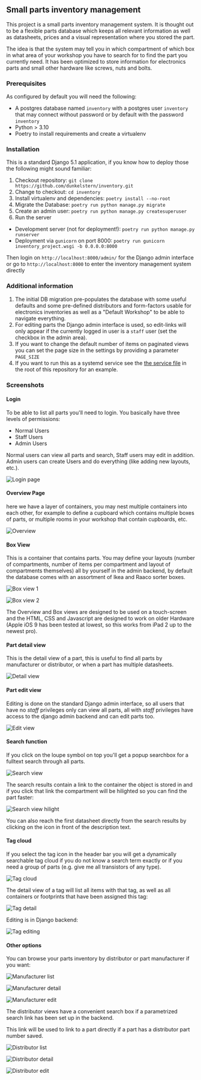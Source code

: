 ## Small parts inventory management

This project is a small parts inventory management system. It is thought out to
be a flexible parts database which keeps all relevant information as well as
datasheets, prices and a visual representation where you stored the part.

The idea is that the system may tell you in which compartment of which box in
what area of your workshop you have to search for to find the part you
currently need. It has been optimized to store information for electronics
parts and small other hardware like screws, nuts and bolts.

### Prerequisites

As configured by default you will need the following:

- A postgres database named `inventory` with a postgres user `inventory` that
  may connect without password or by default with the password `inventory`
- Python > 3.10
- Poetry to install requirements and create a virtualenv

### Installation

This is a standard Django 5.1 application, if you know how to deploy those the
following might sound familiar:

1. Checkout repository: `git clone https://github.com/dunkelstern/inventory.git`
2. Change to checkout: `cd inventory`
3. Install virtualenv and dependencies: `poetry install --no-root`
4. Migrate the Database: `poetry run python manage.py migrate`
5. Create an admin user: `poetry run python manage.py createsuperuser`
6. Run the server
  - Development server (not for deployment!): `poetry run python manage.py runserver`
  - Deployment via `gunicorn` on port 8000: `poetry run gunicorn inventory_project.wsgi -b 0.0.0.0:8000`

Then login on `http://localhost:8000/admin/` for the Django admin interface or
go to `http://localhost:8000` to enter the inventory management system directly

### Additional information

1. The initial DB migration pre-populates the database with some useful defaults
  and some pre-defined distributors and form-factors usable for electronics
  inventories as well as a "Default Workshop" to be able to navigate everything.
2. For editing parts the Django admin interface is used, so edit-links will only
  appear if the currently logged in user is a `staff` user (set the checkbox
  in the admin area).
3. If you want to change the default number of items on paginated views you can
  set the page size in the settings by providing a parameter `PAGE_SIZE`
4. If you want to run this as a systemd service see the
  [the service file](inventory.service) in the root of this repository for an
  example.

### Screenshots

#### Login

To be able to list all parts you'll need to login. You basically have three
levels of permissions:

- Normal Users
- Staff Users
- Admin Users

Normal users can view all parts and search, Staff users may edit in addition.
Admin users can create Users and do everything (like adding new layouts, etc.).

![Login page](docs/login.jpeg)

#### Overview Page

here we have a layer of containers, you may nest multiple containers into each
other, for example to define a cupboard which contains multiple boxes of parts,
or multiple rooms in your workshop that contain cupboards, etc.

![Overview](docs/main_area.jpeg)

#### Box View

This is a container that contains parts. You may define your layouts (number of
compartments, number of items per compartment and layout of compartments
themselves) all by yourself in the admin backend, by default the database comes
with an assortment of Ikea and Raaco sorter boxes.

![Box view 1](docs/smd_box.jpeg)

![Box view 2](docs/smd_box_marker.jpeg)

The Overview and Box views are designed to be used on a touch-screen and the HTML,
CSS and Javascript are designed to work on older Hardware (Apple iOS 9 has been
tested at lowest, so this works from iPad 2 up to the newest pro).

#### Part detail view

This is the detail view of a part, this is useful to find all parts by manufacturer
or distributor, or when a part has multiple datasheets.

![Detail view](docs/part.jpeg)

#### Part edit view

Editing is done on the standard Django admin interface, so all users that have no
*staff* privileges only can view all parts, all with *staff* privileges have access
to the django admin backend and can edit parts too.

![Edit view](docs/edit_part.jpeg)

#### Search function

If you click on the loupe symbol on top you'll get a popup searchbox for a fulltext
search through all parts.

![Search view](docs/search.jpeg)

The search results contain a link to the container the object is stored in and if
you click that link the compartment will be hilighted so you can find the part faster:

![Search view hilight](docs/search_hilight.jpeg)

You can also reach the first datasheet directly from the search results by clicking
on the icon in front of the description text.

#### Tag cloud

If you select the tag icon in the header bar you will get a dynamically searchable
tag cloud if you do not know a search term exactly or if you need a group of parts
(e.g. give me all transistors of any type).

![Tag cloud](docs/tags.jpeg)

The detail view of a tag will list all items with that tag, as well as all containers
or footprints that have been assigned this tag:

![Tag detail](docs/tag_detail.jpeg)

Editing is in Django backend:

![Tag editing](docs/edit_tag.jpeg)

#### Other options

You can browse your parts inventory by distributor or part manufacturer if you want:

![Manufacturer list](docs/manufacturer.jpeg)

![Manufacturer detail](docs/manufacturer_detail.jpeg)

![Manufacturer edit](docs/edit_manufacturer.jpeg)

The distributor views have a convenient search box if a parametrized search link has
been set up in the backend.

This link will be used to link to a part directly if a part has a distributor part
number saved.

![Distributor list](docs/distributor.jpeg)

![Distributor detail](docs/distributor_detail.jpeg)

![Distributor edit](docs/edit_distributor.jpeg)
